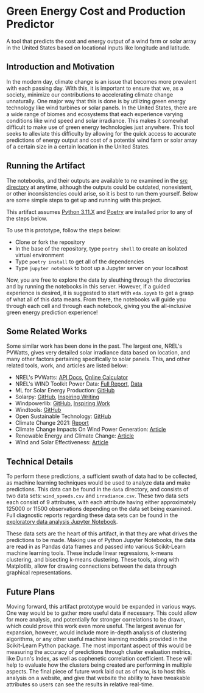 # Green Energy Cost and Production Predictor

A tool that predicts the cost and energy output of a wind farm or solar array
in the United States based on locational inputs like longitude and latitude.

## Introduction and Motivation

In the modern day, climate change is an issue that becomes more prevalent
with each passing day. With this, it is important to ensure that we, as
a society, minimize our contributions to accelerating climate change
unnaturally. One major way that this is done is by utilizing green
energy technology like wind turbines or solar panels. In the United States,
there are a wide range of biomes and ecosystems that each experience
varying conditions like wind speed and solar irradiance. This makes it
somewhat difficult to make use of green energy technologies just anywhere.
This tool seeks to alleviate this difficulty by allowing for the quick access
to accurate predictions of energy output and cost of a potential wind farm or
solar array of a certain size in a certain location in the United States.

## Running the Artifact

The notebooks, and their outputs are available to ne examined in the
[src directory](/src/) at anytime, although the outputs could be outdated,
nonexistent, or other inconsistencies could arise, so it is best to run them
yourself. Below are some simple steps to get up and running with this project.

This artifact assumes [Python 3.11.X](https://www.python.org/downloads/)
and [Poetry](https://python-poetry.org/docs/) are installed prior to
any of the steps below.

To use this prototype, follow the steps below:

- Clone or fork the repository
- In the base of the repository, type `poetry shell` to create an isolated
    virtual environment
- Type `poetry install` to get all of the dependencies
- Type `jupyter notebook` to boot up a Jupyter server on your localhost

Now, you are free to explore the data by sleuthing through the directories and
by running the notebooks in this server. However, if a guided experience is
desired, it is suggested to start with `eda.ipynb` to get a grasp of what all
of this data means. From there, the notebooks will guide you through each
cell and through each notebook, giving you the all-inclusive green energy
prediction experience!

## Some Related Works

Some similar work has been done in the past. The largest one, NREL's PVWatts,
gives very detailed solar irradiance data based on location, and many other
factors pertaining specifically to solar panels. This, and other related tools,
work, and articles are listed below:

- NREL's PVWatts: [API Docs](https://developer.nrel.gov/docs/solar/pvwatts/v8/),
    [Online Calculator](https://pvwatts.nrel.gov/)
- NREL's WIND Toolkit Power Data: [Full Report](https://www.nrel.gov/docs/fy16osti/66189.pdf),
    [Data](https://data.nrel.gov/submissions/54)
- ML for Solar Energy Production: [GitHub](https://github.com/ColasGael/Machine-Learning-for-Solar-Energy-Prediction)
- Solarpy: [GitHub](https://github.com/aqreed/solarpy), [Inspiring Writing](https://www.eng.uc.edu/~beaucag/Classes/SolarPowerForAfrica/Solar%20Engineering%20of%20Thermal%20Processes,%20Photovoltaics%20and%20Wind.pdf)
- Windpowerlib: [GitHub](https://github.com/wind-python/windpowerlib),
    [Inspiring Work](https://github.com/oemof/feedinlib)
- Windtools: [GitHub](https://github.com/FZJ-IEK3-VSA/windtools)
- Open Sustainable Technology: [GitHub](https://github.com/protontypes/open-sustainable-technology)
- Climate Change 2021: [Report](https://www.ipcc.ch/report/ar6/wg1/downloads/report/IPCC_AR6_WGI_FrontMatter.pdf)
- Climate Change Impacts On Wind Power Generation: [Article](https://www.nature.com/articles/s43017-020-0101-7)
- Renewable Energy and Climate Change: [Article](https://www.sciencedirect.com/science/article/pii/S1364032122000405)
- Wind and Solar Effectiveness: [Article](https://www.sciencedirect.com/science/article/pii/S1342937X23000369)

## Technical Details

To perform these predictions, a sufficient swath of data had to be collected,
as machine learning techniques would be used to analyze data and make
predictions. This data can be found in the `data` directory, and consists
of two data sets: `wind_speeds.csv` and `irradiance.csv`. These two data sets
each consist of 9 attributes, with each attribute having either approximately
125000 or 11500 observations depending on the data set being examined. Full
diagnostic reports regarding these data sets can be found in the
[exploratory data analysis Jupyter Notebook](src/eda.ipynb).

These data sets are the heart of this artifact, in that they are what drives
the predictions to be made. Making use of Python Jupyter Notebooks, the data
are read in as Pandas data frames and passed into various Scikit-Learn
machine learning tools. These include linear regressions, k-means clustering,
and bisecting k-means clustering. These tools, along with Matplotlib,
allow for drawing connections between the data through graphical
representations.

## Future Plans

Moving forward, this artifact prototype would be expanded in various ways. One
way would be to gather more useful data if necessary. This could allow for more
analysis, and potentially for stronger correlations to be drawn, which could
prove this work even more useful. The largest avenue for expansion, however,
would include more in-depth analysis of clustering algorithms, or any other
useful machine learning models provided in the Scikit-Learn Python package.
The most important aspect of this would be measuring the accuracy of
predictions through cluster evaluation metrics, like Dunn's Index, as well as
cophenetic correlation coefficient. These will help to evaluate how the
clusters being created are performing in multiple aspects. The final piece
of future work laid out as of now, is to host this analysis on a website,
and give that website the ability to have tweakable attributes so users can
see the results in relative real-time.

